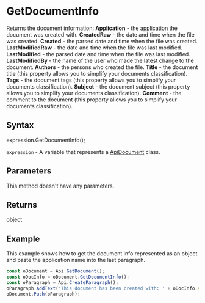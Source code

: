 # GetDocumentInfo

Returns the document information:
**Application** - the application the document was created with.
**CreatedRaw** - the date and time when the file was created.
**Created** - the parsed date and time when the file was created.
**LastModifiedRaw** - the date and time when the file was last modified.
**LastModified** - the parsed date and time when the file was last modified.
**LastModifiedBy** - the name of the user who made the latest change to the document.
**Authors** - the persons who created the file.
**Title** - the document title (this property allows you to simplify your documents classification).
**Tags** - the document tags (this property allows you to simplify your documents classification).
**Subject** - the document subject (this property allows you to simplify your documents classification).
**Comment** - the comment to the document (this property allows you to simplify your documents classification).

## Syntax

expression.GetDocumentInfo();

`expression` - A variable that represents a [ApiDocument](../ApiDocument.md) class.

## Parameters

This method doesn't have any parameters.

## Returns

object

## Example

This example shows how to get the document info represented as an object and paste the application name into the last paragraph.

```javascript
const oDocument = Api.GetDocument();
const oDocInfo = oDocument.GetDocumentInfo();
const oParagraph = Api.CreateParagraph();
oParagraph.AddText('This document has been created with: ' + oDocInfo.Application)
oDocument.Push(oParagraph);
```

